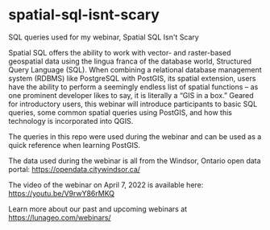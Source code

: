# spatial-sql-isnt-scary
SQL queries used for my webinar, Spatial SQL Isn't Scary

Spatial SQL offers the ability to work with vector- and raster-based geospatial data using the lingua franca of the database world, Structured Query Language (SQL). When combining a relational database management system (RDBMS) like PostgreSQL with PostGIS, its spatial extension, users have the ability to perform a seemingly endless list of spatial functions – as one prominent developer likes to say, it is literally a “GIS in a box.” Geared for introductory users, this webinar will introduce participants to basic SQL queries, some common spatial queries using PostGIS, and how this technology is incorporated into QGIS.

The queries in this repo were used during the webinar and can be used as a quick reference when learning PostGIS. 

The data used during the webinar is all from the Windsor, Ontario open data portal: https://opendata.citywindsor.ca/

The video of the webinar on April 7, 2022 is available here: https://youtu.be/V9rwY86rMKQ 

Learn more about our past and upcoming webinars at https://lunageo.com/webinars/
